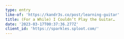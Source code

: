 ```yaml
---
type: entry
like-of: 'https://kandr3s.co/post/learning-guitar'
title: (For a While) I Couldn’t Play the Guitar…
date: '2023-03-17T00:37:36.277Z'
client_id: 'https://sparkles.sploot.com/'
---
```


